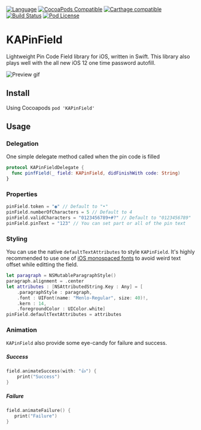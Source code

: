 [![Language](https://img.shields.io/badge/swift-4.2-blue.svg)](http://swift.org)
[![CocoaPods Compatible](https://img.shields.io/cocoapods/v/KAPinField.svg)](https://img.shields.io/cocoapods/v/KAPinField.svg)
[![Carthage compatible](https://img.shields.io/badge/Carthage-compatible-4BC51D.svg?style=flat)](https://github.com/Carthage/Carthage)
[![Build Status](https://travis-ci.org/kirualex/KAPinField.svg?branch=master)](https://travis-ci.org/kirualex/KAPinField)
[![Pod License](http://img.shields.io/cocoapods/l/SDWebImage.svg?style=flat)](https://raw.githubusercontent.com/kirualex/SwiftyGif/master/LICENSE)

# KAPinField
Lightweight Pin Code Field library for iOS, written in Swift.
This library also plays well with the all new iOS 12 one time password autofill.

![Preview gif](https://github.com/kirualex/KAPinField/blob/master/preview.gif)

## Install
Using Cocoapods
`pod 'KAPinField'`

## Usage
### Delegation
One simple delegate method called when the pin code is filled
```swift
protocol KAPinFieldDelegate {
  func pinfField(_ field: KAPinField, didFinishWith code: String)
}
```
### Properties
```swift
pinField.token = "◉" // Default to "•"
pinField.numberOfCharacters = 5 // Default to 4
pinField.validCharacters = "0123456789+#?" // Default to "0123456789"
pinField.pinText = "123" // You can set part or all of the pin text
```
### Styling
You can use the native `defaultTextAttributes` to style `KAPinField`.
It's highly recommended to use one of [iOS monospaced fonts](https://stackoverflow.com/a/22620172/421786) to avoid weird text offset while editting the field.
```swift
let paragraph = NSMutableParagraphStyle()
paragraph.alignment = .center
let attributes : [NSAttributedString.Key : Any] = [
    .paragraphStyle : paragraph,
    .font : UIFont(name: "Menlo-Regular", size: 40)!,
    .kern : 14,
    .foregroundColor : UIColor.white]
pinField.defaultTextAttributes = attributes
```
### Animation
`KAPinField` also provide some eye-candy for failure and success.
##### Success
```swift
field.animateSuccess(with: "👍") {
    print("Success")
}
```
##### Failure
```swift
field.animateFailure() {
   print("Failure")
}
```
